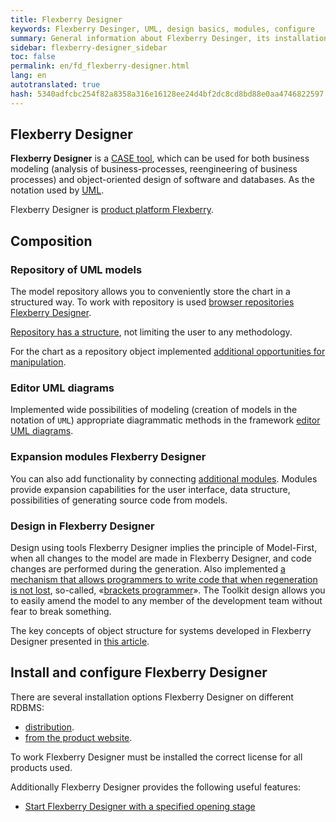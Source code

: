 ```yaml
---
title: Flexberry Designer
keywords: Flexberry Desinger, UML, design basics, modules, configure
summary: General information about Flexberry Desinger, its installation and configuration
sidebar: flexberry-designer_sidebar
toc: false
permalink: en/fd_flexberry-designer.html
lang: en
autotranslated: true
hash: 5340adfcbc254f82a8358a316e16128ee24d4bf2dc8cd8bd88e0aa4746822597
---
```


## Flexberry Designer

**Flexberry Designer** is a [CASE tool](https://ru.wikipedia.org/wiki/CASE), which can be used for both business modeling (analysis of business-processes, reengineering of business processes) and object-oriented design of software and databases. As the notation used by [UML](http://www.uml.org).

Flexberry Designer is [product platform Flexberry](fp_landing_page.html).

## Composition

### Repository of UML models

The model repository allows you to conveniently store the chart in a structured way. To work with repository is used [browser repositories Flexberry Designer](fd_repository-browser.html).

[Repository has a structure](fd_recommended-structure-repository.html), not limiting the user to any methodology.

For the chart as a repository object implemented [additional opportunities for manipulation](fd_working-repository-browser.html).

### Editor UML diagrams

Implemented wide possibilities of modeling (creation of models in the notation of `UML`) appropriate diagrammatic methods in the framework [editor UML diagrams](fd_editing-diagram.html).

### Expansion modules Flexberry Designer

You can also add functionality by connecting [additional modules](fd_flexberry-plugins.html). Modules provide expansion capabilities for the user interface, data structure, possibilities of generating source code from models.

### Design in Flexberry Designer

Design using tools Flexberry Designer implies the principle of Model-First, when all changes to the model are made in Flexberry Designer, and code changes are performed during the generation. Also implemented [a mechanism that allows programmers to write code that when regeneration is not lost](fd_code-generation.html), so-called, «[brackets programmer](fo_programmer-brackets.html)». The Toolkit design allows you to easily amend the model to any member of the development team without fear to break something.

The key concepts of object structure for systems developed in Flexberry Designer presented in [this article](fd_key-concepts.html).

## Install and configure Flexberry Designer

There are several installation options Flexberry Designer on different RDBMS:

* [distribution](fd_standalone-install.html).
* [from the product website](fd_install.html).

To work Flexberry Designer must be installed the correct license for all products used.

Additionally Flexberry Designer provides the following useful features:

* [Start Flexberry Designer with a specified opening stage](fd_running-opening-stage.html)



